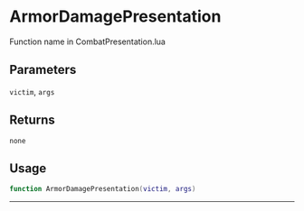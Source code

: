 # ArmorDamagePresentation
Function name in CombatPresentation.lua
## Parameters
`victim`, `args`
## Returns
`none`
## Usage
```lua
function ArmorDamagePresentation(victim, args)
```
---
